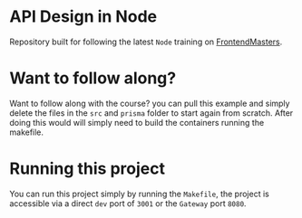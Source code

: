 # API Design in Node

Repository built for following the latest `Node` training on [FrontendMasters](https://frontendmasters.com/courses/api-design-nodejs-v4/).

# Want to follow along?

Want to follow along with the course? you can pull this example and simply delete the files in the
`src` and `prisma` folder to start again from scratch. After doing this would will simply need to build the containers
running the makefile.

# Running this project

You can run this project simply by running the `Makefile`, the project is accessible via a direct `dev` port of `3001` or the `Gateway` port `8080`.